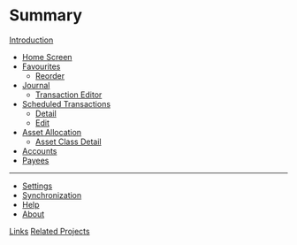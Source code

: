 # Summary

[Introduction](introduction.md)

- [Home Screen](home.md)
- [Favourites](favourites.md)
  - [Reorder]()
- [Journal]()
  - [Transaction Editor]()
- [Scheduled Transactions]()
  - [Detail]()
  - [Edit]()
- [Asset Allocation]()
  - [Asset Class Detail]()
- [Accounts]()
- [Payees]()

---

- [Settings](settings.md)
- [Synchronization](synchronization.md)
- [Help]()
- [About]()

[Links]()
[Related Projects]()
